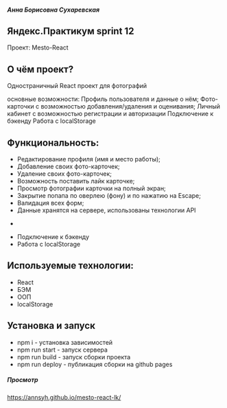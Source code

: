 ##### Анна Борисовна Сухаревская

## Яндекс.Практикум sprint 12  

Проект: Mesto-React

## О чём проект?

Одностраничный React проект для фотографий

основные возможности:
Профиль пользователя и данные о нём;
Фото-карточки с возможностью добавления/удаления и оценивания;
Личный кабинет с возможностью регистрации и авторизации
Подключение к бэкенду
Pабота с localStorage 

## Функциональность:
- Редактирование профиля (имя и место работы);
- Добавление своих фото-карточек;
- Удаление своих фото-карточек;
- Возможность поставить лайк карточке;
- Просмотр фотографии карточки на полный экран;
- Закрытие попапа по оверлею (фону) и по нажатию на Escape;
- Валидация всех форм;
- Данные хранятся на сервере, использованы технологии API
+
- Подключение к бэкенду
- Pабота с localStorage

## Используемые технологии:
- React
- БЭМ
- ООП
- localStorage


## Установка и запуск
- npm i - установка зависимостей
- npm run start - запуск сервера
- npm run build - запуск сборки проекта
- npm run deploy - публикация сборки на github pages

##### Просмотр
https://annsyh.github.io/mesto-react-lk/
